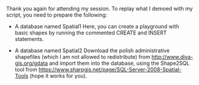 Thank you again for attending my session. 
To replay what I demoed with my script, you need to prepare the following:

* A database named Spatial1 
Here, you can create a playground with basic shapes by running the commented CREATE and INSERT statements.

* A database named Spatial2 
Download the polish administrative shapefiles (which I am not allowed to redistribute) from http://www.diva-gis.org/gdata and import them into the database, using the Shape2SQL tool from https://www.sharpgis.net/page/SQL-Server-2008-Spatial-Tools (hope it works for you). 
